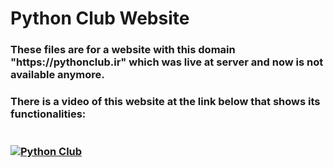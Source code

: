 # Python Club Website
<h3 align="left">
 These files are for a website with this domain "https://pythonclub.ir" which was live at server and now is not available anymore.
</h3>
<h3 align="left">
 There is a video of this website at the link below that shows its functionalities: <br><br><br>
  <a href="https://www.youtube.com/watch?v=LENnMkPYLq8" target="_blank" rel="noopener noreferrer">
  <img src="https://mohammadijoo.ir/image/Python_Club.jpg" alt="Python Club">
</a>
</h3>

